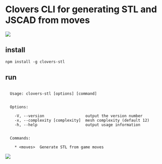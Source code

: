 # Clovers CLI for generating STL and JSCAD from moves
![](https://clovers.network/static/bash.png?1=1)
## install
`npm install -g clovers-stl`

## run

```

  Usage: clovers-stl [options] [command]


  Options:

    -V, --version                  output the version number
    -x, --complexity [complexity]  mesh complexity (default 12)
    -h, --help                     output usage information


  Commands:

    * <moves>  Generate STL from game moves

```
![](https://clovers.network/static/three-alones-low.jpg?1=1)

